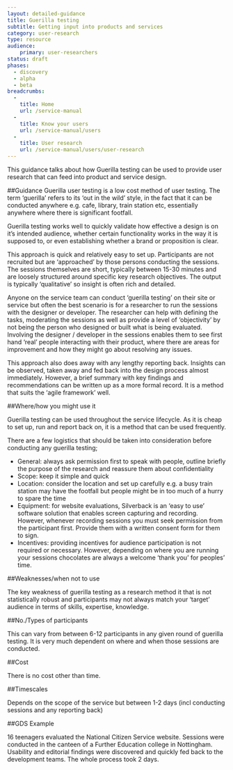 ```yaml
---
layout: detailed-guidance
title: Guerilla testing
subtitle: Getting input into products and services
category: user-research
type: resource
audience: 
    primary: user-researchers 
status: draft
phases:
  - discovery
  - alpha
  - beta
breadcrumbs:
  -
    title: Home
    url: /service-manual
  -
    title: Know your users
    url: /service-manual/users
  -
    title: User research
    url: /service-manual/users/user-research
---
```

    
This guidance talks about how Guerilla testing can be used to provide user research that can feed into product and service design.

##Guidance
Guerilla user testing is a low cost method of user testing. The term ‘guerilla’ refers to its ‘out in the wild’ style, in the fact that it can be conducted anywhere e.g. cafe, library, train station etc, essentially anywhere where there is significant footfall.

Guerilla testing works well to quickly validate how effective a design is on it’s intended audience, whether certain functionality works in the way it is supposed to, or even establishing whether a brand or proposition is clear.

This approach is quick and relatively easy to set up. Participants are not recruited but are ‘approached’ by those persons conducting the sessions. The sessions themselves are short, typically between 15-30 minutes and are loosely structured around specific key research objectives. The output is typically ‘qualitative’ so insight is often rich and detailed.

Anyone on the service team can conduct ‘guerilla testing’ on their site or service but often the best scenario is for a researcher to run the sessions with the designer or developer. The researcher can help with defining the tasks, moderating the sessions as well as provide a level of ‘objectivity’ by not being the person who designed or built what is being evaluated.  Involving the designer / developer in the sessions enables them to see  first hand ‘real’ people interacting with their product, where there are areas for improvement and how they might go about resolving any issues.

This approach also does away with any lengthy reporting back. Insights can be observed, taken away and fed back into the design process almost immediately. However, a brief summary with key findings and recommendations can be written up as a more formal record. It is a method that suits the ‘agile framework’ well.

##Where/how you might use it

Guerilla testing can be used throughout the service lifecycle. As it is cheap to set up, run and report back on, it is a method that can be used frequently.

There are a few logistics that should be taken into consideration before conducting any guerilla testing;

* General: always ask permission first to speak with people, outline briefly the purpose of the research and reassure them about confidentiality
* Scope: keep it simple and quick
* Location: consider the location and set up carefully e.g. a busy train station may have the footfall but people might be in too much of a hurry to spare the time
* Equipment: for website evaluations, Silverback is an ‘easy to use’ software solution that enables screen capturing and recording. However, whenever recording sessions you must seek permission from the participant first. Provide them with a written consent form for them to sign.
* Incentives: providing incentives for audience participation is not required or necessary. However, depending on where you are running your sessions chocolates are always a welcome ‘thank you’ for peoples’ time.

##Weaknesses/when not to use

The key weakness of guerilla testing as a research method it that is not statistically robust and participants may not always match your ‘target’ audience in terms of skills, expertise, knowledge.

##No./Types of participants

This can vary from between 6-12 participants in any given round of guerilla testing. It is very much dependent on where and when those sessions are conducted.

##Cost

There is no cost other than time.

##Timescales

Depends on the scope of the service but between 1-2 days (incl conducting sessions and any reporting back)

##GDS Example

16 teenagers evaluated the National Citizen Service website. Sessions were conducted in the canteen of a Further Education college in Nottingham. Usability and editorial findings were discovered and quickly fed back to the development teams. The whole process took 2 days.

